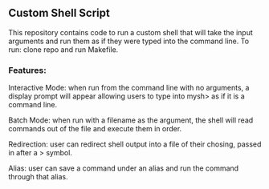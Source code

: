## Custom Shell Script
This repository contains code to run a custom shell that will take the input arguments and run them as if they were typed into the command line.
To run: clone repo and run Makefile.

### Features:
Interactive Mode: when run from the command line with no arguments, a display prompt will appear allowing users to type into mysh> as if it is a command line.

Batch Mode: when run with a filename as the argument, the shell will read commands out of the file and execute them in order.

Redirection: user can redirect shell output into a file of their chosing, passed in after a > symbol. 

Alias: user can save a command under an alias and run the command through that alias. 
